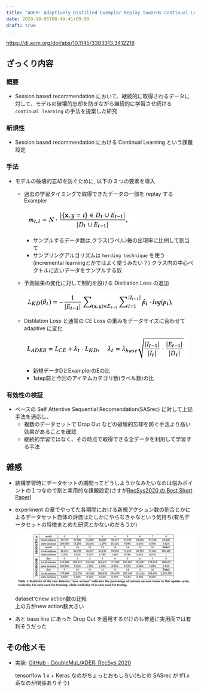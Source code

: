 ```yaml
---
title: "ADER: Adaptively Distilled Exemplar Replay towards Continual Learning for Session-based Recommendation"
date: 2020-10-05T00:49:41+09:00
draft: true
---
```


https://dl.acm.org/doi/abs/10.1145/3383313.3412218

## ざっくり内容

### 概要

- Session based recommendation において、継続的に取得されるデータに対して、モデルの破壊的忘却を防ぎながら継続的に学習させ続ける `continual learning` の手法を提案した研究

### 新規性

- Session based recommendation における Continual Learning という課題設定

### 手法

- モデルの破壊的忘却を防ぐために, 以下の 3 つの要素を導入
  - 過去の学習タイミングで取得できたデータの一部を replay する Exampler

    ![exampler_num](imgs/ADER__Adaptively_Distilled_Exemplar_Replay_Towards_Continual_Learning_for_Session-based_Recommendation-3.png)

    - サンプルするデータ数は,クラス(ラベル)毎の出現率に比例して割当て
    - サンプリングアルゴリズムは `herding technique` を使う(incremental learningとかではよく使うみたい？)
      クラス内の中心ベクトルに近いデータをサンプルする奴
  

  - 予測結果の変化に対して制約を設ける Distilation Loss の追加

    ![hello](imgs/ADER__Adaptively_Distilled_Exemplar_Replay_Towards_Continual_Learning_for_Session-based_Recommendation.png)

  - Distilation Loss と通常の CE Loss の重みをデータサイズに合わせて adaptive に変化

    ![hello](imgs/ADER__Adaptively_Distilled_Exemplar_Replay_Towards_Continual_Learning_for_Session-based_Recommendation-2.png)

    - 新規データDとExamplerのEの比
    - 1step前と今回のアイテムカテゴリ数(ラベル数)の比

### 有効性の検証

- ベースの Self Attentive Sequential Recomendation(SASrec) に対して上記手法を適応し、
  - 複数のデータセットで Drop Out などの破壊的忘却を防ぐ手法より高い効果があることを確認
  - 継続的学習ではなく、その時点で取得できる全データを利用して学習する手法

## 雑感

- 結構学習時にデータセットの期間ってどうしようかなみたいなのは悩みポイントの１つなので割と実用的な課題設定(さすが[RecSys2020 の Best Short Paper](https://recsys.acm.org/best-papers/))

- experiment の章でやってた各期間における新規アクション数の割合とかによるデータセット自体の評価はたしかにやらなきゃなという気持ち(有名データセットの特徴まとめた研究とかないのだろうか)

  ![comparison on dataset](imgs/ADER__Adaptively_Distilled_Exemplar_Replay_Towards_Continual_Learning_for_Session-based_Recommendation-4.png)

   datasetでnew action数の比較  
   上の方がnew action数大きい  


- あと base line にあった Drop Out を適用するだけのも普通に実用面では有利そうだった

## その他メモ

- 実装: [GitHub - DoubleMuL/ADER: RecSys 2020](https://github.com/DoubleMuL/ADER)

  tensorflow 1.x + Keras なのがちょっとおもしろい(もとの SASrec が tf1.x 系なのが関係ありそう)
